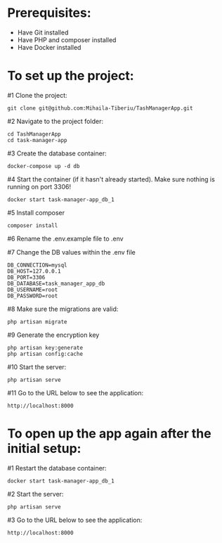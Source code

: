 
# Prerequisites:

- Have Git installed
- Have PHP and composer installed
- Have Docker installed

# To set up the project:

#1 Clone the project:
```plaintext
git clone git@github.com:Mihaila-Tiberiu/TashManagerApp.git
```

#2 Navigate to the project folder:
```plaintext
cd TashManagerApp
cd task-manager-app
```

#3 Create the database container:
```plaintext
docker-compose up -d db
```

#4 Start the container (if it hasn't already started). Make sure nothing is running on port 3306!
```plaintext
docker start task-manager-app_db_1
```

#5 Install composer
```plaintext
composer install
```

#6 Rename the .env.example file to .env

#7 Change the DB values within the .env file
```plaintext
DB_CONNECTION=mysql
DB_HOST=127.0.0.1
DB_PORT=3306
DB_DATABASE=task_manager_app_db
DB_USERNAME=root
DB_PASSWORD=root
```

#8 Make sure the migrations are valid:
```plaintext
php artisan migrate 
```

#9 Generate the encryption key
```plaintext
php artisan key:generate
php artisan config:cache
```

#10 Start the server:
```plaintext
php artisan serve
```

#11 Go to the URL below to see the application:
```plaintext
http://localhost:8000
```

# To open up the app again after the initial setup:

#1 Restart the database container:
```plaintext
docker start task-manager-app_db_1
```

#2 Start the server:
```plaintext
php artisan serve
```
#3 Go to the URL below to see the application:
```plaintext
http://localhost:8000
```
